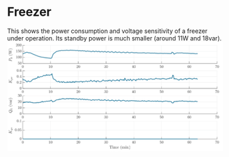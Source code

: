 # Freezer
This shows the power consumption and voltage sensitivity of a freezer under operation. Its standby power is much smaller (around 11W and 18var). 
![Freezer](../../img/Freezer.svg)
